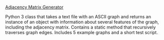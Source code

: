 [Adjacency Matrix Generator](https://www.reddit.com/r/dailyprogrammer/comments/3h0uki/20150814_challenge_227_hard_adjacency_matrix/)

Python 3 class that takes a text file with an ASCII graph and returns an instance of an object with information about several features of the graph, including the adjacency matrix.  Contains a static method that recursively traverses graph edges.  Includes 5 example graphs and a short test script.